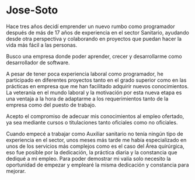 # Jose-Soto

Hace tres años decidí emprender un nuevo rumbo como programador después de más de 17 años de experiencia en el sector Sanitario, ayudando desde otra perspectiva y colaborando en proyectos que puedan hacer la vida más fácil a las personas.

Busco una empresa donde poder aprender, crecer y desarrollarme como desarrollador de software.

A pesar de tener poca experiencia laboral como programador, he participado en diferentes proyectos tanto en el grado superior como en las prácticas en empresa que me han facilitado adquirir nuevos conocimientos.
La veteranía en el mundo laboral y la motivación por esta nueva etapa es una ventaja a la hora de adaptarme a los requerimientos tanto de la empresa como del puesto de trabajo.

Acepto el compromiso de adecuar mis conocimientos al empleo ofertado, ya sea mediante cursos o titulaciones tanto oficiales como no oficiales.

Cuando empecé a trabajar como Auxiliar sanitario no tenía ningún tipo de experiencia en el sector, unos meses más tarde me había especializado en unos de los servicios más complejos como es el caso del Área quirúrgica, eso fue posible por la dedicación, la práctica diaria y la constancia que dediqué a mi empleo.
Para poder demostrar mi valía solo necesito la oportunidad de empezar y emplearé la misma dedicación y constancia para mejorar.
